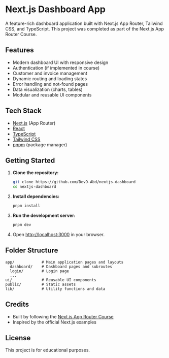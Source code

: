 # Next.js Dashboard App

A feature-rich dashboard application built with Next.js App Router, Tailwind CSS, and TypeScript. This project was completed as part of the Next.js App Router Course.

## Features

- Modern dashboard UI with responsive design
- Authentication (if implemented in course)
- Customer and invoice management
- Dynamic routing and loading states
- Error handling and not-found pages
- Data visualization (charts, tables)
- Modular and reusable UI components

## Tech Stack

- [Next.js](https://nextjs.org/) (App Router)
- [React](https://react.dev/)
- [TypeScript](https://www.typescriptlang.org/)
- [Tailwind CSS](https://tailwindcss.com/)
- [pnpm](https://pnpm.io/) (package manager)

## Getting Started

1. **Clone the repository:**

   ```sh
   git clone https://github.com/DevD-Abd/nextjs-dashboard
   cd nextjs-dashboard
   ```

2. **Install dependencies:**

   ```sh
   pnpm install
   ```

3. **Run the development server:**

   ```sh
   pnpm dev
   ```

4. Open [http://localhost:3000](http://localhost:3000) in your browser.

## Folder Structure

```
app/            # Main application pages and layouts
  dashboard/    # Dashboard pages and subroutes
  login/        # Login page
  ...
ui/             # Reusable UI components
public/         # Static assets
lib/            # Utility functions and data
```


## Credits

- Built by following the [Next.js App Router Course](https://nextjs.org/learn/dashboard-app)
- Inspired by the official Next.js examples

## License
This project is for educational purposes.


